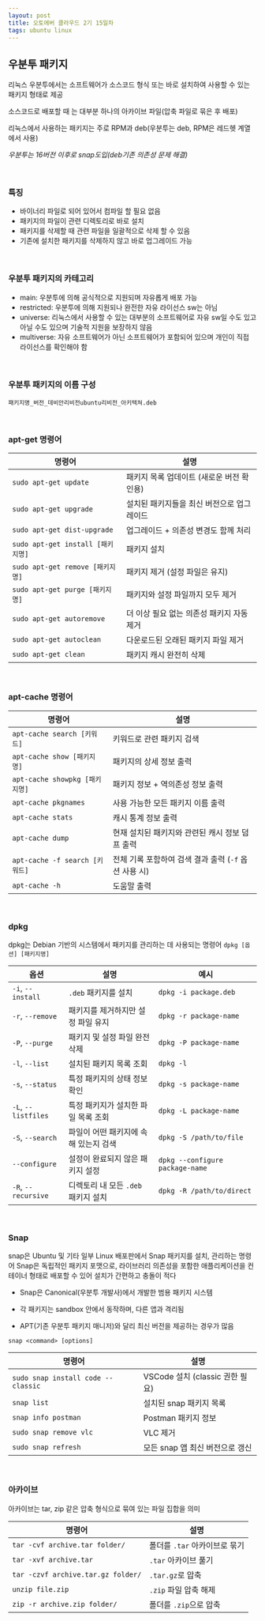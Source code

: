 ```yaml
---
layout: post
title: 오토에버 클라우드 2기 15일차
tags: ubuntu linux
---
```


## 우분투 패키지

리눅스 우분투에서는 소프트웨어가 소스코드 형식 또는 바로 설치하여 사용할 수 있는 패키지 형태로 제공

소스코드로 배포할 때 는 대부분 하나의 아카이브 파일(압축 파일로 묶은  후 배포)

리눅스에서 사용하는 패키지는 주로 RPM과 deb(우분투는 deb, RPM은 레드헷 계열에서 사용)

*우분투는 16버전 이후로 snap도입(deb기존 의존성 문제 해결)*

&nbsp;

### 특징

- 바이너리 파일로 되어 있어서 컴파일 할 필요 없음
- 패키지의 파일이 관련 디렉토리로 바로 설치
- 패키지를 삭제할 때 관련 파일을 일괄적으로 삭제 할 수 있음
- 기존에 설치한 패키지를 삭제하지 않고 바로 업그레이드 가능

&nbsp;

### 우분투 패키지의 카테고리

- main: 우분투에 의해 공식적으로 지원되며 자유롭게 배포 가능
- restricted: 우분투에 의해 지원되나 완전한 자유 라이선스 sw는 아님
- universe: 리눅스에서 사용할 수 있는 대부분의 소프트웨어로 자유 sw일 수도 있고 아닐 수도 있으며 기술적 지원을 보장하지 않음
- multiverse: 자유 소프트웨어가 아닌 소프트웨어가  포함되어 있으며 개인이 직접 라이선스를 확인해야 함

&nbsp;

### 우분투 패키지의 이름 구성

`패키지명_버전_데비안리비전ubuntu리비전_아키텍쳐.deb`

&nbsp;

### apt-get 명령어

| 명령어                            | 설명                                       |
| --------------------------------- | ------------------------------------------ |
| `sudo apt-get update`             | 패키지 목록 업데이트 (새로운 버전 확인용)  |
| `sudo apt-get upgrade`            | 설치된 패키지들을 최신 버전으로 업그레이드 |
| `sudo apt-get dist-upgrade`       | 업그레이드 + 의존성 변경도 함께 처리       |
| `sudo apt-get install [패키지명]` | 패키지 설치                                |
| `sudo apt-get remove [패키지명]`  | 패키지 제거 (설정 파일은 유지)             |
| `sudo apt-get purge [패키지명]`   | 패키지와 설정 파일까지 모두 제거           |
| `sudo apt-get autoremove`         | 더 이상 필요 없는 의존성 패키지 자동 제거  |
| `sudo apt-get autoclean`          | 다운로드된 오래된 패키지 파일 제거         |
| `sudo apt-get clean`              | 패키지 캐시 완전히 삭제                    |

&nbsp;

### apt-cache 명령어

| 명령어                         | 설명                                                  |
| ------------------------------ | ----------------------------------------------------- |
| `apt-cache search [키워드]`    | 키워드로 관련 패키지 검색                             |
| `apt-cache show [패키지명]`    | 패키지의 상세 정보 출력                               |
| `apt-cache showpkg [패키지명]` | 패키지 정보 + 역의존성 정보 출력                      |
| `apt-cache pkgnames`           | 사용 가능한 모든 패키지 이름 출력                     |
| `apt-cache stats`              | 캐시 통계 정보 출력                                   |
| `apt-cache dump`               | 현재 설치된 패키지와 관련된 캐시 정보 덤프 출력       |
| `apt-cache -f search [키워드]` | 전체 기록 포함하여 검색 결과 출력 (`-f` 옵션 사용 시) |
| `apt-cache -h`                 | 도움말 출력                                           |

&nbsp;

### dpkg

dpkg는 Debian 기반의 시스템에서 패키지를 관리하는 데 사용되는 명령어 `dpkg [옵션] [패키지명]`

| 옵션                | 설명                                  | 예시                            |
| ------------------- | ------------------------------------- | ------------------------------- |
| `-i`, `--install`   | `.deb` 패키지를 설치                  | `dpkg -i package.deb`           |
| `-r`, `--remove`    | 패키지를 제거하지만 설정 파일 유지    | `dpkg -r package-name`          |
| `-P`, `--purge`     | 패키지 및 설정 파일 완전 삭제         | `dpkg -P package-name`          |
| `-l`, `--list`      | 설치된 패키지 목록 조회               | `dpkg -l`                       |
| `-s`, `--status`    | 특정 패키지의 상태 정보 확인          | `dpkg -s package-name`          |
| `-L`, `--listfiles` | 특정 패키지가 설치한 파일 목록 조회   | `dpkg -L package-name`          |
| `-S`, `--search`    | 파일이 어떤 패키지에 속해 있는지 검색 | `dpkg -S /path/to/file`         |
| `--configure`       | 설정이 완료되지 않은 패키지 설정      | `dpkg --configure package-name` |
| `-R`, `--recursive` | 디렉토리 내 모든 `.deb` 패키지 설치   | `dpkg -R /path/to/direct`       |

&nbsp;

### Snap

snap은 Ubuntu 및 기타 일부 Linux 배포판에서 Snap 패키지를 설치, 관리하는 명령어 Snap은 독립적인 패키지 포맷으로, 라이브러리 의존성을 포함한 애플리케이션을 컨테이너 형태로 배포할 수 있어 설치가 간편하고 충돌이 적다

- Snap은 Canonical(우분투 개발사)에서 개발한 범용 패키지 시스템

- 각 패키지는 sandbox 안에서 동작하며, 다른 앱과 격리됨

- APT(기존 우분투 패키지 매니저)와 달리 최신 버전을 제공하는 경우가 많음

`snap <command> [options]`

| 명령어                             | 설명                            |
| ---------------------------------- | ------------------------------- |
| `sudo snap install code --classic` | VSCode 설치 (classic 권한 필요) |
| `snap list`                        | 설치된 snap 패키지 목록         |
| `snap info postman`                | Postman 패키지 정보             |
| `sudo snap remove vlc`             | VLC 제거                        |
| `sudo snap refresh`                | 모든 snap 앱 최신 버전으로 갱신 |

&nbsp;

### 아카이브

아카이브는 tar, zip 같은 압축 형식으로 묶여 있는 파일 집합을 의미

| 명령어                             | 설명                          |
| ---------------------------------- | ----------------------------- |
| `tar -cvf archive.tar folder/`     | 폴더를 `.tar` 아카이브로 묶기 |
| `tar -xvf archive.tar`             | `.tar` 아카이브 풀기          |
| `tar -czvf archive.tar.gz folder/` | `.tar.gz`로 압축              |
| `unzip file.zip`                   | `.zip` 파일 압축 해제         |
| `zip -r archive.zip folder/`       | 폴더를 `.zip`으로 압축        |

&nbsp;


